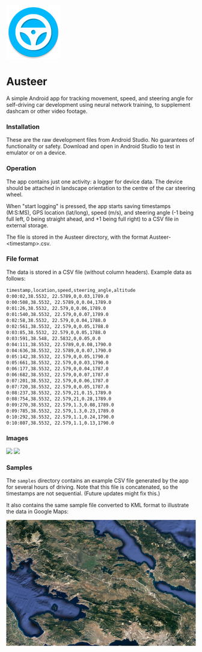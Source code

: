 <img src="./app/src/main/res/mipmap-xxhdpi/ic_launcher.png">

# Austeer

A simple Android app for tracking movement, speed, and steering angle for self-driving car development using neural network training, to supplement dashcam or other video footage.

### Installation

These are the raw development files from Android Studio. No guarantees of functionality or safety. Download and open in Android Studio to test in emulator or on a device.

### Operation

The app contains just one activity: a logger for device data. The device should be attached in landscape orientation to the centre of the car steering wheel.

When "start logging" is pressed, the app starts saving timestamps (M:S:MS), GPS location (lat/long), speed (m/s), and steering angle (-1 being full left, 0 being straight ahead, and +1 being full right) to a CSV file in external storage.

The file is stored in the Austeer directory, with the format Austeer-&lt;timestamp&gt;.csv.

### File format

The data is stored in a CSV file (without column headers). Example data as follows:

```
timestamp,location,speed,steering_angle,altitude
0:00:02,38.5532, 22.5789,0,0.03,1789.0
0:00:508,38.5532, 22.5789,0,0.04,1789.0
0:01:26,38.5532, 22.579,0,0.06,1789.0
0:01:540,38.5532, 22.579,0,0.07,1789.0
0:02:58,38.5532, 22.579,0,0.04,1788.0
0:02:561,38.5532, 22.579,0,0.05,1788.0
0:03:85,38.5532, 22.579,0,0.05,1788.0
0:03:591,38.548, 22.5832,0,0.05,0.0
0:04:111,38.5532, 22.5789,0,0.08,1790.0
0:04:636,38.5532, 22.5789,0,0.07,1790.0
0:05:142,38.5532, 22.579,0,0.05,1790.0
0:05:661,38.5532, 22.579,0,0.03,1790.0
0:06:177,38.5532, 22.579,0,0.04,1787.0
0:06:682,38.5532, 22.579,0,0.07,1787.0
0:07:201,38.5532, 22.579,0,0.06,1787.0
0:07:720,38.5532, 22.579,0,0.05,1787.0
0:08:237,38.5532, 22.579,21,0.15,1789.0
0:08:754,38.5532, 22.579,21,0.28,1789.0
0:09:270,38.5532, 22.579,1.3,0.08,1789.0
0:09:785,38.5532, 22.579,1.3,0.23,1789.0
0:10:292,38.5532, 22.579,1.1,0.24,1790.0
0:10:807,38.5532, 22.579,1.1,0.13,1790.0
```

### Images

<img src="./images/austeer-01.JPG">
<img src="./images/austeer-02.JPG">

### Samples

The `samples` directory contains an example CSV file generated by the app for several hours of driving. Note that this file is concatenated, so the timestamps are not sequential. (Future updates might fix this.)

It also contains the same sample file converted to KML format to illustrate the data in Google Maps:

<img src="./samples/map.png">
